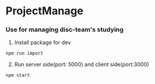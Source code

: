# ProjectManage
### Use for managing disc-team's studying


1. Install package for dev
```
npm run import
```
2. Run server side(port: 5000) and client side(port:3000)
```
npm start
```